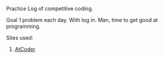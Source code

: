 Practice Log of competitive coding.

Goal 1 problem each day. With log in. Man, time to get good at programming.

Sites used: 

1. [AtCoder](https://atcoder.jp/home)
